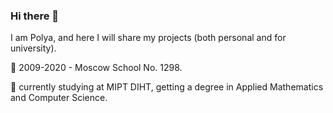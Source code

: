 ### Hi there 👋

I am Polya, and here I will share my projects (both personal and for university).

🏫 2009-2020 - Moscow School No. 1298.

🏫 currently studying at MIPT DIHT, getting a degree in Applied Mathematics and Computer Science.

<!--
**PolinaChubenko/PolinaChubenko** is a ✨ _special_ ✨ repository because its `README.md` (this file) appears on your GitHub profile.

Here are some ideas to get you started:

- 🔭 I’m currently working on ...
- 🌱 I’m currently learning ...
- 👯 I’m looking to collaborate on ...
- 🤔 I’m looking for help with ...
- 💬 Ask me about ...
- 📫 How to reach me: ...
- 😄 Pronouns: ...
- ⚡ Fun fact: ...
-->

